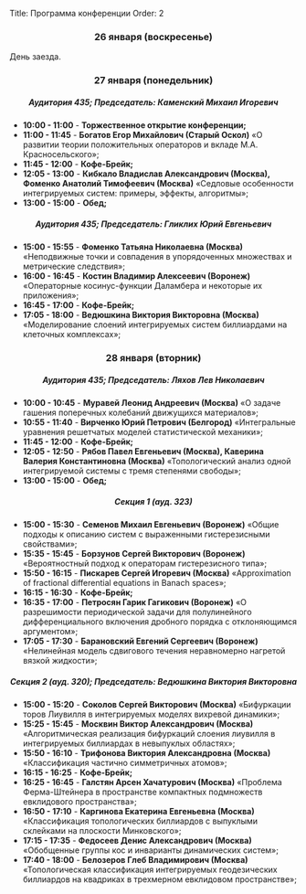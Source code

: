 Title: Программа конференции
Order: 2

### <center>26 января (воскресенье)</center>

День заезда.

### <center>27 января (понедельник)</center>
##### <center>Аудитория 435; Председатель: Каменский Михаил Игоревич</center>
* **10:00 - 11:00** - **Торжественное открытие конференции;**
* **11:00 - 11:45** - **Богатов Егор Михайлович (Старый Оскол)** «О развитии теории положительных операторов и вкладе М.А. Красносельского»;
* **11:45 - 12:00** - **Кофе-Брейк;**
* **12:05 - 13:00** - **Кибкало Владислав Александрович (Москва), Фоменко Анатолий Тимофеевич (Москва)** «Седловые особенности интегрируемых систем: примеры, эффекты, алгоритмы»;
* **13:00 - 15:00** - **Обед;**
##### <center>Аудитория 435; Председатель: Гликлих Юрий Евгеньевич</center>
* **15:00 - 15:55** - **Фоменко Татьяна Николаевна (Москва)** «Неподвижные точки и совпадения в упорядоченных множествах и метрические следствия»;
* **16:00 - 16:45** - **Костин Владимир Алексеевич (Воронеж)** «Операторные косинус-функции Даламбера и некоторые их приложения»;
* **16:45 - 17:00** - **Кофе-Брейк;**
* **17:05 - 18:00** - **Ведюшкина Виктория Викторовна (Москва)** «Моделирование слоений интегрируемых систем биллиардами на клеточных комплексах»;

### <center>28 января (вторник)</center>
##### <center>Аудитория 435; Председатель: Ляхов Лев Николаевич</center>
* **10:00 - 10:45** - **Муравей Леонид Андреевич (Москва)** «О задаче гашения поперечных колебаний движущихся материалов»;
* **10:55 - 11:40** - **Вирченко Юрий Петрович (Белгород)** «Интегральные уравнения решетчатых моделей статистической механики»;
* **11:45 - 12:00** - **Кофе-Брейк;**
* **12:05 - 12:50** - **Рябов Павел Евгеньевич (Москва), Каверина Валерия Константиновна (Москва)** «Топологический анализ одной интегрируемой системы с тремя степенями свободы»;
* **13:00 - 15:00** - **Обед;**
##### <center>Секция 1 (ауд. 323)</center>
* **15:00 - 15:30** - **Семенов Михаил Евгеньевич (Воронеж)** «Общие подходы к описанию систем с выраженными гистерезисными свойствами»;
* **15:35 - 15:45** - **Борзунов Сергей Викторович (Воронеж)** «Вероятностный подход к операторам гистерезисного типа»;
* **15:50 - 16:15** - **Пискарев Сергей Игоревич (Москва)** «Approximation of fractional differential equations in Banach spaces»;
* **16:15 - 16:30** - **Кофе-Брейк;**
* **16:35 - 17:00** - **Петросян Гарик Гагикович (Воронеж)** «О разрешимости периодической задачи для полулинейного дифференциального включения дробного порядка с отклоняющимся аргументом»;
* **17:05 - 17:30** - **Барановский Евгений Сергеевич (Воронеж)** «Нелинейная модель сдвигового течения неравномерно нагретой вязкой жидкости»;
##### <center>Секция 2 (ауд. 320); Председатель: Ведюшкина Виктория Викторовна</center>
* **15:00 - 15:20** - **Соколов Сергей Викторович (Москва)** «Бифуркации торов Лиувилля в интегрируемых моделях вихревой динамики»;
* **15:25 - 15:45** - **Москвин Виктор Александрович (Москва)** «Алгоритмическая реализация бифуркаций слоения лиувилля в интегрируемых биллиардах в невыпуклых областях»;
* **15:50 - 16:10** - **Трифонова Виктория Александровна (Москва)** «Классификация частично симметричных атомов»;
* **16:15 - 16:25** - **Кофе-Брейк;**
* **16:25 - 16:45** - **Галстян Арсен Хачатурович (Москва)** «Проблема Ферма-Штейнера в пространстве компактных подмножеств евклидового пространства»;
* **16:50 - 17:10** - **Каргинова Екатерина Евгеньевна (Москва)** «Классификация топологических биллиардов с выпуклыми склейками на плоскости Минковского»;
* **17:15 - 17:35** - **Федосеев Денис Александрович (Москва)** «Обобщенные группы кос и инварианты динамических систем»;
* **17:40 - 18:00** - **Белозеров Глеб Владимирович (Москва)** «Топологическая классификация интегрируемых геодезических биллиардов на квадриках в трехмерном евклидовом пространстве»;
